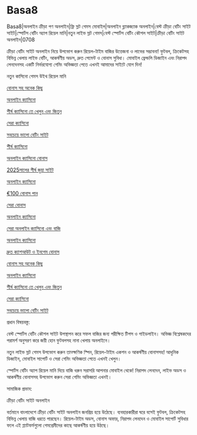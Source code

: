 # Basa8
Basa8|অনলাইন ক্রীড়া পণ অনলাইন|ফ্রি স্লট গেমস মোবাইল|অনলাইন ব্ল্যাকজ্যাক অনলাইন|বেস্ট ক্রীড়া বেটিং সাইট সাইট|স্পোর্টস বেটিং অ্যাপ রিয়েল মানি|নতুন লাইভ স্লট গেমস|বেস্ট স্পোর্টস বেটিং কৌশল সাইট|ক্রীড়া বেটিং সাইট অনলাইন|0708

ক্রীড়া বেটিং সাইট অনলাইন নিয়ে উপভোগ করুন রিয়েল-টাইম বাজির উত্তেজনা ও লাভের সম্ভাবনা! ফুটবল, ক্রিকেটসহ বিভিন্ন খেলায় লাইভ বেটিং, আকর্ষণীয় অডস, দ্রুত পেমেন্ট ও বোনাস সুবিধা। মোবাইল ফ্রেন্ডলি ডিজাইন এবং নিরাপদ লেনদেনসহ একটি নির্ভরযোগ্য গেমিং অভিজ্ঞতা পেতে এখনই আমাদের সাইটে যোগ দিন!

নতুন কাসিনো গেমস উইথ রিয়েল মানি

<a href="https://basa8pro.net/">বোনাস সহ অনেক কিছু</a>

<a href="https://basa8vip.net/">অনলাইন ক্যাসিনো</a>

<a href="https://basa8us.net/">শীর্ষ ক্যাসিনো তে খেলুন এবং জিতুন</a>

<a href="https://basa8vip.com/">সেরা ক্যাসিনো</a>

<a href="https://basa8us.com/">সবচেয়ে ভালো বেটিং সাইট</a>

<a href="https://basa8wap.net/">শীর্ষ ক্যাসিনো</a>

<a href="https://basa8wap.com/">অনলাইন ক্যাসিনো বোনাস</a>

<a href="https://basa8now.com/">2025সালের শীর্ষ জুয়া সাইট</a>

<a href="https://basa8now.net/">অনলাইন ক্যাসিনো </a>

<a href="https://basa8pro.com/">€100 বোনাস পান</a>

<a href="https://basa8uk.net/">সেরা বোনাস</a>

<a href="https://basa8hub.com/">অনলাইন ক্যাসিনো</a>

<a href="https://basa8hub.net/">সেরা অনলাইন ক্যাসিনো এবং বাজি</a>

<a href="https://basa8sx.com/">অনলাইন ক্যাসিনো</a>

<a href="https://basa8sx.net/">দ্রুত ক্যাশআউট ও ইনগেম বোনাস</a>

<a href="https://basa8pro.net/">বোনাস সহ অনেক কিছু</a>

<a href="https://basa8vip.net/">অনলাইন ক্যাসিনো</a>

<a href="https://basa8us.net/">শীর্ষ ক্যাসিনো তে খেলুন এবং জিতুন</a>

<a href="https://basa8vip.com/">সেরা ক্যাসিনো</a>

<a href="https://basa8us.com/">সবচেয়ে ভালো বেটিং সাইট</a>

প্রধান বিষয়বস্তু:

বেস্ট স্পোর্টস বেটিং কৌশল সাইট উপস্থাপন করে সফল বাজির জন্য পরীক্ষিত টিপস ও গাইডলাইন। অভিজ্ঞ বিশ্লেষকদের পরামর্শ অনুসরণ করে জয়ী হোন ফুটবলসহ নানা খেলায় অনলাইনে।

নতুন লাইভ স্লট গেমস উপভোগ করুন তাত্ক্ষণিক স্পিন, রিয়েল-টাইম একশন ও আকর্ষণীয় বোনাসসহ! আধুনিক ডিজাইন, মোবাইল সাপোর্ট ও সেরা গেমিং অভিজ্ঞতা পেতে এখনই খেলুন।

স্পোর্টস বেটিং অ্যাপ রিয়েল মানি দিয়ে বাজি ধরুন সরাসরি আপনার মোবাইল থেকে! নিরাপদ লেনদেন, লাইভ অডস ও আকর্ষণীয় বোনাসসহ উপভোগ করুন সেরা গেমিং অভিজ্ঞতা এখনই।

সামাজিক প্রভাব:

ক্রীড়া বেটিং সাইট অনলাইন

বর্তমানে বাংলাদেশে ক্রীড়া বেটিং সাইট অনলাইন জনপ্রিয় হয়ে উঠেছে। ব্যবহারকারীরা ঘরে বসেই ফুটবল, ক্রিকেটসহ বিভিন্ন খেলায় বাজি ধরতে পারছেন। রিয়েল-টাইম অডস, বোনাস অফার, নিরাপদ লেনদেন ও মোবাইল সাপোর্ট সুবিধার ফলে এই প্ল্যাটফর্মগুলো গেমপ্রেমীদের কাছে আকর্ষণীয় হয়ে উঠছে।
